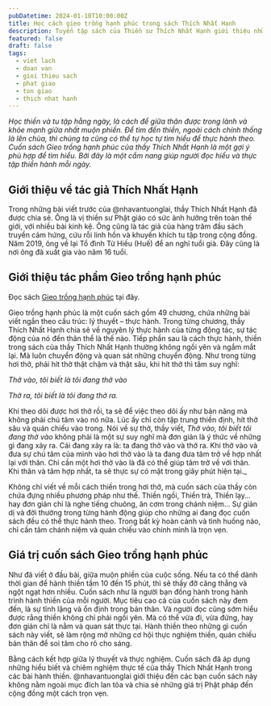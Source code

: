 ```yaml
---
pubDatetime: 2024-01-10T10:00:00Z
title: Học cách gieo trồng hạnh phúc trong sách Thích Nhất Hạnh
description: Tuyển tập sách của Thiền sư Thích Nhất Hạnh giới thiệu những cuốn sách của nhà sư, nhà văn, nhà thơ Thích Nhất Hạnh. Ông là người sáng lập tông phái Làng Mai, được coi là nguồn cảm hứng cho Phật giáo.
featured: false
draft: false
tags:
  - viet lach
  - doan van
  - gioi thieu sach
  - phat giao
  - ton giao
  - thich nhat hanh
---
```


_Học thiền và tu tập hằng ngày, là cách để giữa thân được trong lành và khỏe mạnh giữa nhất muộn phiền. Để tìm đến thiền, ngoài cách chính thống là lên chùa, thì chúng ta cũng có thể tự học tự tìm hiểu để thực hành theo. Cuốn sách Gieo trồng hạnh phúc của thầy Thích Nhất Hạnh là một gợi ý phù hợp để tìm hiểu. Bởi đây là một cẩm nang giúp người đọc hiểu và thực tập thiền hành mỗi ngày._

## Giới thiệu về tác giả Thích Nhất Hạnh

Trong những bài viết trước của @nhavantuonglai, thầy Thích Nhất Hạnh đã được chia sẻ. Ông là vị thiền sư Phật giáo có sức ảnh hưởng trên toàn thế giới, với nhiều bài kinh kệ. Ông cũng là tác giả của hàng trăm đầu sách truyền cảm hứng, cứu rỗi linh hồn và khuyến khích tu tập trong cộng đồng. Năm 2019, ông về lại Tổ đình Từ Hiếu (Huế) để an nghỉ tuổi già. Đây cũng là nơi ông đã xuất gia vào năm 16 tuổi.

## Giới thiệu tác phẩm Gieo trồng hạnh phúc

Đọc sách [Gieo trồng hạnh phúc](https://ti.ki/jb24dVko/9F5DC381) tại đây.

Gieo trồng hạnh phúc là một cuốn sách gồm 49 chương, chứa những bài viết ngắn theo cấu trúc: lý thuyết – thực hành. Trong từng chương, thầy Thích Nhất Hạnh chia sẻ về nguyên lý thực hành của từng động tác, sự tác động của nó đến thân thể là thế nào. Tiếp phần sau là cách thực hành, thiền trong sách của thầy Thích Nhất Hạnh thường không ngồi yên và ngắm mắt lại. Mà luôn chuyển động và quan sát những chuyển động. Như trong từng hơi thở, phải hít thở thật chậm và thật sâu, khi hít thở thì tâm suy nghĩ:

_Thở vào, tôi biết là tôi đang thở vào_

_Thở ra, tôi biết là tôi đang thở ra._

Khi theo dõi được hơi thở rồi, ta sẽ để việc theo dõi ấy như bản năng mà không phải chú tâm vào nó nữa. Lúc ấy chỉ còn tập trung thiền định, hít thở sâu và quán chiếu vào trong. Nói về sự thở, thầy viết, _Thở vào, tôi biết tôi đang thở vào_ không phải là một sự suy nghĩ mà đơn giản là ý thức về những gì đang xảy ra. Cái đang xảy ra là: ta đang thở vào và thở ra. Khi thở vào và đưa sự chú tâm của mình vào hơi thở vào là ta đang đưa tâm trở về hợp nhất lại với thân. Chỉ cần một hơi thở vào là đã có thể giúp tâm trở về với thân. Khi thân và tâm hợp nhất, ta sẽ thực sự có mặt trong giây phút hiện tại._

Không chỉ viết về mỗi cách thiền trong hơi thở, mà cuốn sách của thầy còn chứa đựng nhiều phương pháp như thế. Thiền ngồi, Thiền trà, Thiền lạy… hay đơn giản chỉ là nghe tiếng chuông, ăn cơm trong chánh niệm… Sự giản dị và đời thường trong từng hành động giúp cho những ai đang đọc cuốn sách đều có thể thực hành theo. Trong bất kỳ hoàn cảnh và tình huống nào, chỉ cần tâm chánh niệm và quán chiếu vào chính mình là trọn vẹn.

## Giá trị cuốn sách Gieo trồng hạnh phúc

Như đã viết ở đầu bài, giữa muộn phiền của cuộc sống. Nếu ta có thể dành thời gian để hành thiền tầm 10 đến 15 phút, thì sẽ thấy đỡ căng thẳng và ngột ngạt hơn nhiều. Cuốn sách như là người bạn đồng hành trong hành trình hành thiền của mỗi người. Mục tiêu cao cả của cuốn sách này đem đến, là sự tĩnh lặng và ổn định trong bản thân. Và người đọc cũng sớm hiểu được rằng thiền không chỉ phải ngồi yên. Mà có thể vừa đi, vừa đứng, hay đơn giản chỉ là nằm và quan sát thực tại. Hành thiền theo những gì cuốn sách này viết, sẽ làm rộng mở những cơ hội thực nghiệm thiền, quán chiếu bản thân để soi tâm cho rõ cho sáng.

Bằng cách kết hợp giữa lý thuyết và thực nghiệm. Cuốn sách đã áp dụng những hiểu biết và chiêm nghiệm thực tế của thầy Thích Nhất Hạnh trong các bài hành thiền. @nhavantuonglai giới thiệu đến các bạn cuốn sách này không nằm ngoài mục đích lan tỏa và chia sẻ những giá trị Phật pháp đến cộng đồng một cách trọn vẹn.